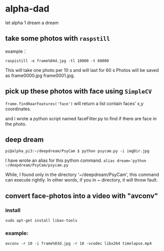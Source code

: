 # alpha-dad
let alpha 1 dream a dream

## take some photos with `raspstill`

example： 

`raspistill -o frame%04d.jpg -tl 10000 -t 60000`

This will take one photo per 10 s and will last for 60 s
Photos will be saved as frame0000.jpg frame0001.jpg.

## pick up these photos with face using `SimpleCV`

`frame.findHaarFeatures('face')` will return a list
contain faces' x,y coordinates.

and i wrote a python script named faceFilter.py to find if there are face in the photo. 


## deep dream

`pi@alpha_pi3:~/deepdream/PsyCam $ python psycam.py -i imgDir.jpg`

I have wrote an alias for this python command. 
`alias dream='python ~/deepdream/PsyCam/psycam.py`

While, I found only in the directory '~/deepdream/PsyCam', 
this command can execute rightly. In other words, 
if you in ~ directory, it will throw fault.



## convert face-photos into a video with "avconv"

### install

`sudo apt-get install libav-tools`

### example:
`avconv -r 10 -i frame%03d.jpg -r 10 -vcodec libx264 timelapse.mp4`

 

